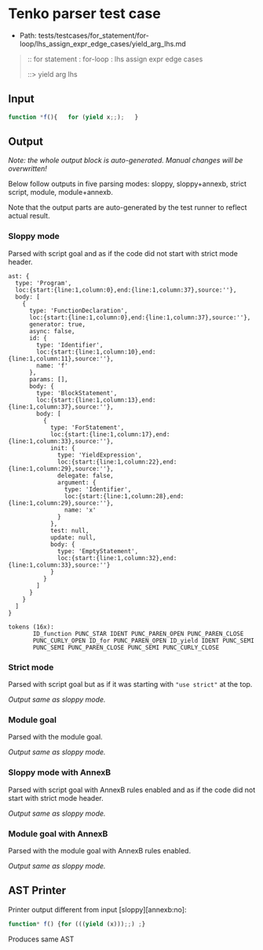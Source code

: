 # Tenko parser test case

- Path: tests/testcases/for_statement/for-loop/lhs_assign_expr_edge_cases/yield_arg_lhs.md

> :: for statement : for-loop : lhs assign expr edge cases
>
> ::> yield arg lhs

## Input

`````js
function *f(){   for (yield x;;);   }
`````

## Output

_Note: the whole output block is auto-generated. Manual changes will be overwritten!_

Below follow outputs in five parsing modes: sloppy, sloppy+annexb, strict script, module, module+annexb.

Note that the output parts are auto-generated by the test runner to reflect actual result.

### Sloppy mode

Parsed with script goal and as if the code did not start with strict mode header.

`````
ast: {
  type: 'Program',
  loc:{start:{line:1,column:0},end:{line:1,column:37},source:''},
  body: [
    {
      type: 'FunctionDeclaration',
      loc:{start:{line:1,column:0},end:{line:1,column:37},source:''},
      generator: true,
      async: false,
      id: {
        type: 'Identifier',
        loc:{start:{line:1,column:10},end:{line:1,column:11},source:''},
        name: 'f'
      },
      params: [],
      body: {
        type: 'BlockStatement',
        loc:{start:{line:1,column:13},end:{line:1,column:37},source:''},
        body: [
          {
            type: 'ForStatement',
            loc:{start:{line:1,column:17},end:{line:1,column:33},source:''},
            init: {
              type: 'YieldExpression',
              loc:{start:{line:1,column:22},end:{line:1,column:29},source:''},
              delegate: false,
              argument: {
                type: 'Identifier',
                loc:{start:{line:1,column:28},end:{line:1,column:29},source:''},
                name: 'x'
              }
            },
            test: null,
            update: null,
            body: {
              type: 'EmptyStatement',
              loc:{start:{line:1,column:32},end:{line:1,column:33},source:''}
            }
          }
        ]
      }
    }
  ]
}

tokens (16x):
       ID_function PUNC_STAR IDENT PUNC_PAREN_OPEN PUNC_PAREN_CLOSE
       PUNC_CURLY_OPEN ID_for PUNC_PAREN_OPEN ID_yield IDENT PUNC_SEMI
       PUNC_SEMI PUNC_PAREN_CLOSE PUNC_SEMI PUNC_CURLY_CLOSE
`````

### Strict mode

Parsed with script goal but as if it was starting with `"use strict"` at the top.

_Output same as sloppy mode._

### Module goal

Parsed with the module goal.

_Output same as sloppy mode._

### Sloppy mode with AnnexB

Parsed with script goal with AnnexB rules enabled and as if the code did not start with strict mode header.

_Output same as sloppy mode._

### Module goal with AnnexB

Parsed with the module goal with AnnexB rules enabled.

_Output same as sloppy mode._

## AST Printer

Printer output different from input [sloppy][annexb:no]:

````js
function* f() {for (((yield (x)));;) ;}
````

Produces same AST
